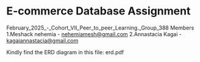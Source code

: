 # E-commerce Database Assignment

February_2025_-_Cohort_VII_Peer_to_peer_Learning._Group_388 Members
1.Meshack nehemia - nehemiamesh@gmail.com
2.Annastacia Kagai - kagaiannastacia@gmail.com

Kindly find the ERD diagram in this file: erd.pdf
